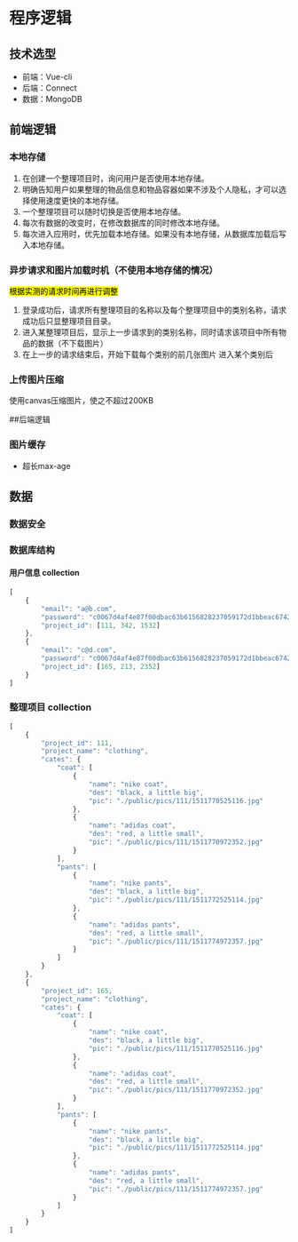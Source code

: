 # 程序逻辑

## 技术选型
* 前端：Vue-cli
* 后端：Connect
* 数据：MongoDB


## 前端逻辑
### 本地存储
1. 在创建一个整理项目时，询问用户是否使用本地存储。
2. 明确告知用户如果整理的物品信息和物品容器如果不涉及个人隐私，才可以选择使用速度更快的本地存储。
3. 一个整理项目可以随时切换是否使用本地存储。
4. 每次有数据的改变时，在修改数据库的同时修改本地存储。
5. 每次进入应用时，优先加载本地存储。如果没有本地存储，从数据库加载后写入本地存储。

### 异步请求和图片加载时机（不使用本地存储的情况）
<mark>根据实测的请求时间再进行调整</mark>
1. 登录成功后，请求所有整理项目的名称以及每个整理项目中的类别名称，请求成功后只显整理项目目录。
2. 进入某整理项目后，显示上一步请求到的类别名称，同时请求该项目中所有物品的数据（不下载图片）
3. 在上一步的请求结束后，开始下载每个类别的前几张图片
进入某个类别后


### 上传图片压缩
使用canvas压缩图片，使之不超过200KB


##后端逻辑
### 图片缓存
* 超长max-age



## 数据
### 数据安全


### 数据库结构
#### 用户信息 collection
```js
[    
    {
        "email": "a@b.com",
        "password": "c0067d4af4e87f00dbac63b6156828237059172d1bbeac67427345d6a9fda484",
        "project_id": [111, 342, 1532]
    },
    {
        "email": "c@d.com",
        "password": "c0067d4af4e87f00dbac63b6156828237059172d1bbeac67427345d6a9fda484",
        "project_id": [165, 213, 2352]
    }
]
```

### 整理项目 collection
```js
[
    {
        "project_id": 111,
        "project_name": "clothing",
        "cates": {
            "coat": [
                {
                    "name": "nike coat",
                    "des": "black, a little big",
                    "pic": "./public/pics/111/1511770525116.jpg"
                },
                {
                    "name": "adidas coat",
                    "des": "red, a little small",
                    "pic": "./public/pics/111/1511770972352.jpg"
                }
            ],
            "pants": [
                {
                    "name": "nike pants",
                    "des": "black, a little big",
                    "pic": "./public/pics/111/1511772525114.jpg"
                },
                {
                    "name": "adidas pants",
                    "des": "red, a little small",
                    "pic": "./public/pics/111/1511774972357.jpg"
                }
            ]
        }
    },
    {
        "project_id": 165,
        "project_name": "clothing",
        "cates": {
            "coat": [
                {
                    "name": "nike coat",
                    "des": "black, a little big",
                    "pic": "./public/pics/111/1511770525116.jpg"
                },
                {
                    "name": "adidas coat",
                    "des": "red, a little small",
                    "pic": "./public/pics/111/1511770972352.jpg"
                }
            ],
            "pants": [
                {
                    "name": "nike pants",
                    "des": "black, a little big",
                    "pic": "./public/pics/111/1511772525114.jpg"
                },
                {
                    "name": "adidas pants",
                    "des": "red, a little small",
                    "pic": "./public/pics/111/1511774972357.jpg"
                }
            ]
        }
    }
]
```
